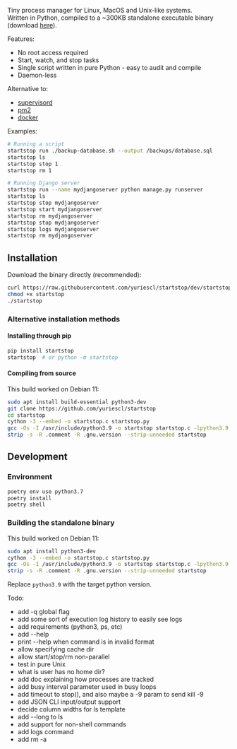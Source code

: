 Tiny process manager for Linux, MacOS and Unix-like systems.  
Written in Python, compiled to a ~300KB standalone executable binary (download
[here](https://raw.githubusercontent.com/yuriescl/startstop/dev/startstop)).

Features:
- No root access required
- Start, watch, and stop tasks
- Single script written in pure Python - easy to audit and compile
- Daemon-less

Alternative to:
- [supervisord](http://supervisord.org/)
- [pm2](https://pm2.keymetrics.io/)
- [docker](https://www.docker.com/)

Examples:
```bash
# Running a script
startstop run ./backup-database.sh --output /backups/database.sql
startstop ls
startstop stop 1
startstop rm 1

# Running Django server 
startstop run --name mydjangoserver python manage.py runserver
startstop ls
startstop stop mydjangoserver
startstop start mydjangoserver
startstop rm mydjangoserver
startstop stop mydjangoserver
startstop logs mydjangoserver
startstop rm mydjangoserver
```

## Installation

Download the binary directly (recommended):
```bash
curl https://raw.githubusercontent.com/yuriescl/startstop/dev/startstop -o startstop
chmod +x startstop
./startstop
```

### Alternative installation methods

#### Installing through pip
```bash
pip install startstop
startstop  # or python -m startstop
```
#### Compiling from source
This build worked on Debian 11:
```bash
sudo apt install build-essential python3-dev
git clone https://github.com/yuriescl/startstop
cd startstop
cython -3 --embed -o startstop.c startstop.py
gcc -Os -I /usr/include/python3.9 -o startstop startstop.c -lpython3.9 -lpthread -lm -lutil -ldl
strip -s -R .comment -R .gnu.version --strip-unneeded startstop
```

## Development

### Environment
```bash
poetry env use python3.7
poetry install
poetry shell
```

### Building the standalone binary

This build worked on Debian 11:
```bash
sudo apt install python3-dev
cython -3 --embed -o startstop.c startstop.py
gcc -Os -I /usr/include/python3.9 -o startstop startstop.c -lpython3.9 -lpthread -lm -lutil -ldl
strip -s -R .comment -R .gnu.version --strip-unneeded startstop
```
Replace `python3.9` with the target python version.


Todo:
- add -q global flag
- add some sort of execution log history to easily see logs
- add requirements (python3, ps, etc)
- add --help
- print --help when command is in invalid format
- allow specifying cache dir
- allow start/stop/rm non-parallel
- test in pure Unix
- what is user has no home dir?
- add doc explaining how processes are tracked
- add busy interval parameter used in busy loops
- add timeout to stop(), and also maybe a -9 param to send kill -9
- add JSON CLI input/output support
- decide column widths for ls template
- add --long to ls
- add support for non-shell commands
- add logs command
- add rm -a
